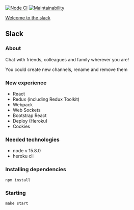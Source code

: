 [![Node CI](https://github.com/SuchkovSergey/slack/actions/workflows/nodejs.yml/badge.svg)](https://github.com/SuchkovSergey/slack/actions/workflows/nodejs.yml)
[![Maintainability](https://api.codeclimate.com/v1/badges/7cc72a38015a3ecdc15e/maintainability)](https://codeclimate.com/github/SuchkovSergey/slack/maintainability)

[Welcome to the slack](https://slack-sergey-suchkov.herokuapp.com/)

## Slack

### About

Chat with friends, colleagues and family wherever you are!

You could create new channels, rename and remove them

### New experience

* React
* Redux (including Redux Toolkit)
* Webpack
* Web Sockets
* Bootstrap React
* Deploy (Heroku)
* Cookies

### Needed technologies

* node v 15.8.0
* heroku cli

### Installing dependencies

```
npm install
```

### Starting

```
make start
```
